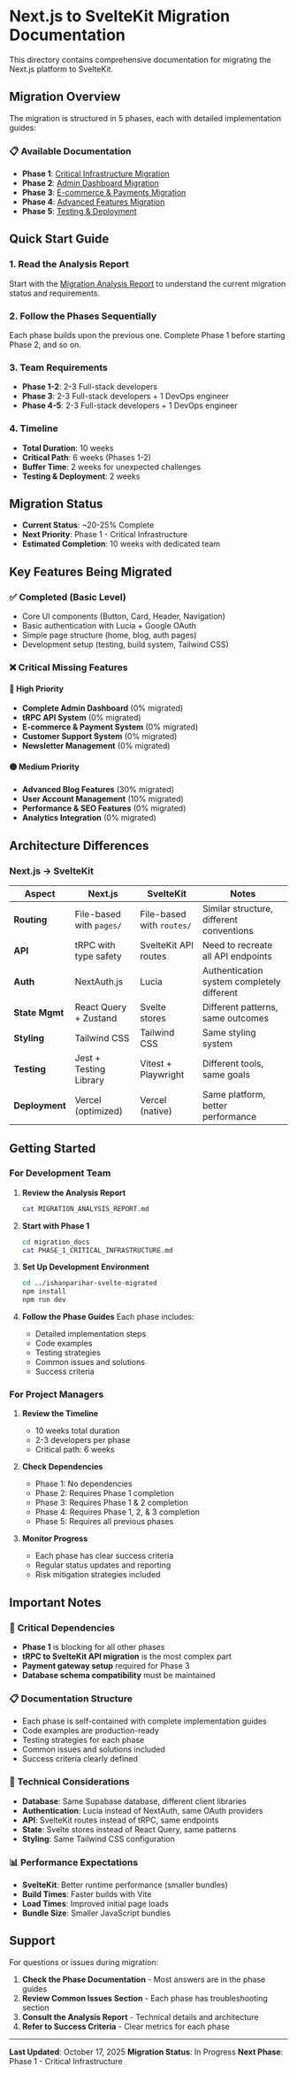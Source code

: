 # Next.js to SvelteKit Migration Documentation

This directory contains comprehensive documentation for migrating the Next.js platform to SvelteKit.

## Migration Overview

The migration is structured in 5 phases, each with detailed implementation guides:

### 📋 Available Documentation

- **Phase 1**: [Critical Infrastructure Migration](./PHASE_1_CRITICAL_INFRASTRUCTURE.md)
- **Phase 2**: [Admin Dashboard Migration](./PHASE_2_ADMIN_DASHBOARD.md)
- **Phase 3**: [E-commerce & Payments Migration](./PHASE_3_ECOMMERCE_PAYMENTS.md)
- **Phase 4**: [Advanced Features Migration](./PHASE_4_ADVANCED_FEATURES.md)
- **Phase 5**: [Testing & Deployment](./PHASE_5_TESTING_DEPLOYMENT.md)

## Quick Start Guide

### 1. **Read the Analysis Report**
Start with the [Migration Analysis Report](../MIGRATION_ANALYSIS_REPORT.md) to understand the current migration status and requirements.

### 2. **Follow the Phases Sequentially**
Each phase builds upon the previous one. Complete Phase 1 before starting Phase 2, and so on.

### 3. **Team Requirements**
- **Phase 1-2**: 2-3 Full-stack developers
- **Phase 3**: 2-3 Full-stack developers + 1 DevOps engineer
- **Phase 4-5**: 2-3 Full-stack developers + 1 DevOps engineer

### 4. **Timeline**
- **Total Duration**: 10 weeks
- **Critical Path**: 6 weeks (Phases 1-2)
- **Buffer Time**: 2 weeks for unexpected challenges
- **Testing & Deployment**: 2 weeks

## Migration Status

- **Current Status**: ~20-25% Complete
- **Next Priority**: Phase 1 - Critical Infrastructure
- **Estimated Completion**: 10 weeks with dedicated team

## Key Features Being Migrated

### ✅ **Completed (Basic Level)**
- Core UI components (Button, Card, Header, Navigation)
- Basic authentication with Lucia + Google OAuth
- Simple page structure (home, blog, auth pages)
- Development setup (testing, build system, Tailwind CSS)

### ❌ **Critical Missing Features**

#### 🔴 **High Priority**
- **Complete Admin Dashboard** (0% migrated)
- **tRPC API System** (0% migrated)
- **E-commerce & Payment System** (0% migrated)
- **Customer Support System** (0% migrated)
- **Newsletter Management** (0% migrated)

#### 🟡 **Medium Priority**
- **Advanced Blog Features** (30% migrated)
- **User Account Management** (10% migrated)
- **Performance & SEO Features** (0% migrated)
- **Analytics Integration** (0% migrated)

## Architecture Differences

### Next.js → SvelteKit

| Aspect | Next.js | SvelteKit | Notes |
|--------|---------|-----------|-------|
| **Routing** | File-based with `pages/` | File-based with `routes/` | Similar structure, different conventions |
| **API** | tRPC with type safety | SvelteKit API routes | Need to recreate all API endpoints |
| **Auth** | NextAuth.js | Lucia | Authentication system completely different |
| **State Mgmt** | React Query + Zustand | Svelte stores | Different patterns, same outcomes |
| **Styling** | Tailwind CSS | Tailwind CSS | Same styling system |
| **Testing** | Jest + Testing Library | Vitest + Playwright | Different tools, same goals |
| **Deployment** | Vercel (optimized) | Vercel (native) | Same platform, better performance |

## Getting Started

### For Development Team

1. **Review the Analysis Report**
   ```bash
   cat MIGRATION_ANALYSIS_REPORT.md
   ```

2. **Start with Phase 1**
   ```bash
   cd migration_docs
   cat PHASE_1_CRITICAL_INFRASTRUCTURE.md
   ```

3. **Set Up Development Environment**
   ```bash
   cd ../ishanparihar-svelte-migrated
   npm install
   npm run dev
   ```
4. **Follow the Phase Guides**
   Each phase includes:
   - Detailed implementation steps
   - Code examples
   - Testing strategies
   - Common issues and solutions
   - Success criteria

### For Project Managers

1. **Review the Timeline**
   - 10 weeks total duration
   - 2-3 developers per phase
   - Critical path: 6 weeks

2. **Check Dependencies**
   - Phase 1: No dependencies
   - Phase 2: Requires Phase 1 completion
   - Phase 3: Requires Phase 1 & 2 completion
   - Phase 4: Requires Phase 1, 2, & 3 completion
   - Phase 5: Requires all previous phases

3. **Monitor Progress**
   - Each phase has clear success criteria
   - Regular status updates and reporting
   - Risk mitigation strategies included

## Important Notes

### 🚨 **Critical Dependencies**
- **Phase 1** is blocking for all other phases
- **tRPC to SvelteKit API migration** is the most complex part
- **Payment gateway setup** required for Phase 3
- **Database schema compatibility** must be maintained

### 📋 **Documentation Structure**
- Each phase is self-contained with complete implementation guides
- Code examples are production-ready
- Testing strategies for each phase
- Common issues and solutions included
- Success criteria clearly defined

### 🔧 **Technical Considerations**
- **Database**: Same Supabase database, different client libraries
- **Authentication**: Lucia instead of NextAuth, same OAuth providers
- **API**: SvelteKit routes instead of tRPC, same endpoints
- **State**: Svelte stores instead of React Query, same patterns
- **Styling**: Same Tailwind CSS configuration

### 📊 **Performance Expectations**
- **SvelteKit**: Better runtime performance (smaller bundles)
- **Build Times**: Faster builds with Vite
- **Load Times**: Improved initial page loads
- **Bundle Size**: Smaller JavaScript bundles

## Support

For questions or issues during migration:

1. **Check the Phase Documentation** - Most answers are in the phase guides
2. **Review Common Issues Section** - Each phase has troubleshooting section
3. **Consult the Analysis Report** - Technical details and architecture
4. **Refer to Success Criteria** - Clear metrics for each phase

---

**Last Updated**: October 17, 2025
**Migration Status**: In Progress
**Next Phase**: Phase 1 - Critical Infrastructure
